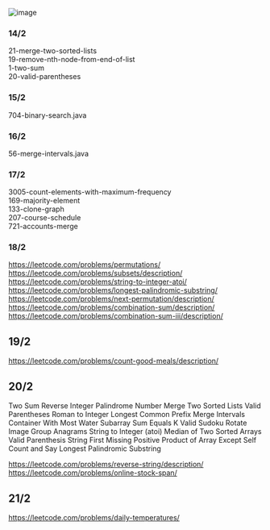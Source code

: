 ![image](https://github.com/prajyotkcsu/leetcode-solutions/assets/154280801/83b0771b-f2cd-4a0f-98d9-8b71ec8b7f00)

### 14/2
21-merge-two-sorted-lists <br>
19-remove-nth-node-from-end-of-list <br>
1-two-sum <br>
20-valid-parentheses <br>
### 15/2
704-binary-search.java
### 16/2
56-merge-intervals.java
### 17/2
3005-count-elements-with-maximum-frequency <br>
169-majority-element <br>
133-clone-graph <br>
207-course-schedule <br>
721-accounts-merge <br>
### 18/2
https://leetcode.com/problems/permutations/ <br>
https://leetcode.com/problems/subsets/description/ <br>
https://leetcode.com/problems/string-to-integer-atoi/ <br>
https://leetcode.com/problems/longest-palindromic-substring/ <br>
https://leetcode.com/problems/next-permutation/description/ <br>
https://leetcode.com/problems/combination-sum/description/ <br>
https://leetcode.com/problems/combination-sum-iii/description/ <br>

## 19/2
https://leetcode.com/problems/count-good-meals/description/

## 20/2
Two Sum
Reverse Integer
Palindrome Number
Merge Two Sorted Lists
Valid Parentheses
Roman to Integer
Longest Common Prefix
Merge Intervals
Container With Most Water
Subarray Sum Equals K
Valid Sudoku
Rotate Image
Group Anagrams
String to Integer (atoi)
Median of Two Sorted Arrays
Valid Parenthesis String
First Missing Positive
Product of Array Except Self
Count and Say
Longest Palindromic Substring

https://leetcode.com/problems/reverse-string/description/ <br>
https://leetcode.com/problems/online-stock-span/ <br>

## 21/2
https://leetcode.com/problems/daily-temperatures/ <br>
